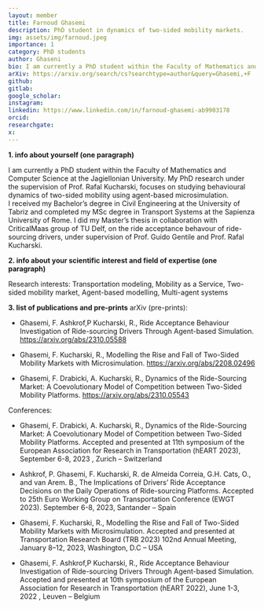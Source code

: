 ```yaml
---
layout: member
title: Farnoud Ghasemi
description: PhD student in dynamics of two-sided mobility markets.
img: assets/img/farnoud.jpeg
importance: 1
category: PhD students
author: Ghaseni
bio: I am currently a PhD student within the Faculty of Mathematics and Computer Science at the Jagiellonian University. My PhD research under the supervision of Prof. Rafal Kucharski, focuses on studying behavioural dynamics of two-sided mobility using agent-based microsimulation
arXiv: https://arxiv.org/search/cs?searchtype=author&query=Ghasemi,+F
github: 
gitlab:
google_scholar:
instagram:
linkedin: https://www.linkedin.com/in/farnoud-ghasemi-ab9903178
orcid:
researchgate:
x: 
---
```


**1. info about yourself (one paragraph)**

I am currently a PhD student within the Faculty of Mathematics and Computer Science at the Jagiellonian University. My PhD research under the supervision of Prof. Rafal Kucharski, focuses on studying behavioural dynamics of two-sided mobility using agent-based microsimulation.  
I received my Bachelor’s degree in Civil Engineering at the University of Tabriz and completed my MSc degree in Transport Systems at the Sapienza University of Rome. I did my Master’s thesis in collaboration with CriticalMaas group of TU Delf, on the ride acceptance behavour of ride-sourcing drivers, under supervision of Prof. Guido Gentile and Prof. Rafal Kucharski. 

**2. info about your scientific interest and field of expertise (one paragraph)**

Research interests: Transportation modeling, Mobility as a Service, Two-sided mobility market, Agent-based modelling, Multi-agent systems 

**3. list of publications and pre-prints**
arXiv (pre-prints): 
+ Ghasemi, F. Ashkrof,P Kucharski, R., Ride Acceptance Behaviour Investigation of Ride-sourcing Drivers Through Agent-based Simulation. https://arxiv.org/abs/2310.05588 

+ Ghasemi, F. Kucharski, R., Modelling the Rise and Fall of Two-Sided Mobility Markets with Microsimulation. https://arxiv.org/abs/2208.02496 

+ Ghasemi, F. Drabicki, A. Kucharski, R., Dynamics of the Ride-Sourcing Market: A Coevolutionary Model of Competition between Two-Sided Mobility Platforms. https://arxiv.org/abs/2310.05543 

Conferences: 
+ Ghasemi, F. Drabicki, A. Kucharski, R., Dynamics of the Ride-Sourcing Market: A Coevolutionary Model of Competition between Two-Sided Mobility Platforms. Accepted and presented at 11th symposium of the European Association for Research in Transportation (hEART 2023), September 6-8, 2023 , Zurich – Switzerland 

+ Ashkrof, P. Ghasemi, F. Kucharski, R. de Almeida Correia, G.H. Cats, O., and van Arem. B., The Implications of Drivers’ Ride Acceptance Decisions on the Daily Operations of Ride-sourcing Platforms. Accepted to 25th Euro Working Group on Transportation Conference (EWGT 2023). September 6-8, 2023, Santander – Spain 

+ Ghasemi, F. Kucharski, R., Modelling the Rise and Fall of Two-Sided Mobility Markets with Microsimulation. Accepted and presented at Transportation Research Board (TRB 2023) 102nd Annual Meeting, January 8–12, 2023, Washington, D.C – USA  

+ Ghasemi, F. Ashkrof,P Kucharski, R., Ride Acceptance Behaviour Investigation of Ride-sourcing Drivers Through Agent-based Simulation. Accepted and presented at 10th symposium of the European Association for Research in Transportation (hEART 2022), June 1-3, 2022  , Leuven – Belgium 
